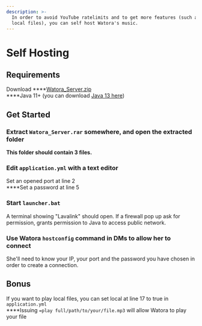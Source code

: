 ```yaml
---
description: >-
  In order to avoid YouTube ratelimits and to get more features (such as playing
  local files), you can self host Watora's music.
---
```


# Self Hosting

## Requirements

Download ****[Watora\_Server.zip](https://drive.google.com/open?id=10F0Bpy4xaptOMn-hTP6QOEf96OrXguKI)  
****Java 11+ \(you can download [Java 13 here](https://www.oracle.com/java/technologies/javase-jdk13-downloads.html)\)

## Get Started

### **Extract `Watora_Server.rar` somewhere, and open the extracted folder**

**This folder should contain 3 files.**

### **Edit `application.yml` with a text editor**

Set an opened port at line 2  
****Set a password at line 5

### **Start `launcher.bat`**

A terminal showing "Lavalink" should open. If a firewall pop up ask for permission, grants permission to Java to access public network.

### **Use Watora `hostconfig` command in DMs to allow her to connect**

She'll need to know your IP, your port and the password you have chosen in order to create a connection.

## **Bonus**

If you want to play local files, you can set local at line 17 to true in `application.yml`  
****Issuing `=play full/path/to/your/file.mp3` will allow Watora to play your file

